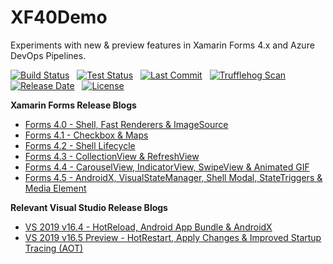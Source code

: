 # XF40Demo
Experiments with new & preview features in Xamarin Forms 4.x and Azure DevOps Pipelines.

[![Build Status](https://dev.azure.com/taranissoftware/XF40Demo/_apis/build/status/irongut.XF40Demo?branchName=master)](https://dev.azure.com/taranissoftware/XF40Demo/_build/latest?definitionId=2&branchName=master)
&nbsp;
[![Test Status](https://img.shields.io/azure-devops/tests/taranissoftware/xf40demo/2?logo=azure-pipelines)](https://dev.azure.com/taranissoftware/XF40Demo/_build/latest?definitionId=2&branchName=master)
&nbsp;
[![Last Commit](https://img.shields.io/github/last-commit/irongut/xf40demo?logo=github)](https://github.com/irongut/XF40Demo/commits/master)
&nbsp;
[![Trufflehog Scan](https://github.com/irongut/XF40Demo/workflows/Trufflehog%20Scan/badge.svg)](https://github.com/irongut/XF40Demo/actions?query=workflow%3A%22Trufflehog+Scan%22)
&nbsp;
[![Release Date](https://img.shields.io/github/release-date-pre/irongut/xf40demo?logo=github)](https://github.com/irongut/XF40Demo/releases)
&nbsp;
[![License](https://img.shields.io/github/license/irongut/xf40demo?logo=github)](https://github.com/irongut/XF40Demo/blob/master/LICENSE)

**Xamarin Forms Release Blogs**
* [Forms 4.0 - Shell, Fast Renderers & ImageSource](https://devblogs.microsoft.com/xamarin/introducing-xamarin-forms-4-0-the-era-of-shell/)
* [Forms 4.1 - Checkbox & Maps](https://devblogs.microsoft.com/xamarin/xamarin-forms-4-1-0-stable-now-available/)
* [Forms 4.2 - Shell Lifecycle](https://devblogs.microsoft.com/xamarin/xamarin-forms-4-2-0-hits-ga-collectionview-updates/)
* [Forms 4.3 - CollectionView & RefreshView](https://devblogs.microsoft.com/xamarin/xamarin-forms-4-3-introducing-collectionview/)
* [Forms 4.4 - CarouselView, IndicatorView, SwipeView & Animated GIF](https://devblogs.microsoft.com/xamarin/xamarin-forms-4-4/)
* [Forms 4.5 - AndroidX, VisualStateManager, Shell Modal, StateTriggers & Media Element](https://devblogs.microsoft.com/xamarin/xamarin-forms-4-5/)

**Relevant Visual Studio Release Blogs**
* [VS 2019 v16.4 - HotReload, Android App Bundle & AndroidX](https://devblogs.microsoft.com/xamarin/visual-studio-2019-version-16-4/)
* [VS 2019 v16.5 Preview - HotRestart, Apply Changes & Improved Startup Tracing (AOT)](https://devblogs.microsoft.com/xamarin/visual-studio-2019-version-16-5-preview-2/)

